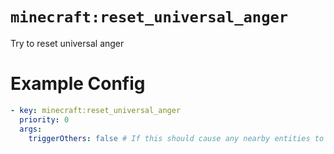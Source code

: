 # `minecraft:reset_universal_anger`

Try to reset universal anger

# Example Config
```yaml
- key: minecraft:reset_universal_anger
  priority: 0
  args:
    triggerOthers: false # If this should cause any nearby entities to trigger
```